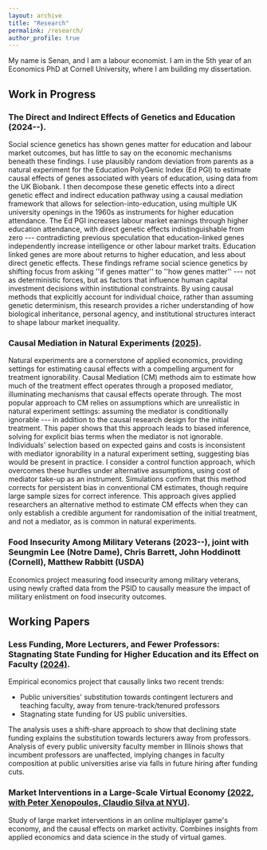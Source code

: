 ```yaml
---
layout: archive
title: "Research"
permalink: /research/
author_profile: true
---
```


My name is Senan, and I am a labour economist.
I am in the 5th year of an Economics PhD at Cornell University, where I am building my dissertation.

## Work in Progress

### The Direct and Indirect Effects of Genetics and Education (2024--).

Social science genetics has shown genes matter for education and labour market outcomes, but has little to say on the economic mechanisms beneath these findings.
I use plausibly random deviation from parents as a natural experiment for the Education PolyGenic Index (Ed PGI) to estimate causal effects of genes associated with years of education, using data from the UK Biobank.
I then decompose these genetic effects into a direct genetic effect and indirect education pathway using a causal mediation framework that allows for selection-into-education, using multiple UK university openings in the 1960s as instruments for higher education attendance. 
The Ed PGI increases labour market earnings through higher education attendance, with direct genetic effects indistinguishable from zero --- contradicting previous speculation that education-linked genes independently increase intelligence or other labour market traits.
Education linked genes are more about returns to higher education, and less about direct genetic effects.
These findings reframe social science genetics by shifting focus from asking ''if genes matter'' to ''how genes matter'' --- not as deterministic forces, but as factors that influence human capital investment decisions within institutional constraints.
By using causal methods that explicitly account for individual choice, rather than assuming genetic determinism, this research provides a richer understanding of how biological inheritance, personal agency, and institutional structures interact to shape labour market inequality.

### Causal Mediation in Natural Experiments [(2025)](https://github.com/shoganhennessy/mediation-natural-experiment/blob/main/mediation-natural-experiment-2025.pdf).

Natural experiments are a cornerstone of applied economics, providing settings for estimating causal effects with a compelling argument for treatment ignorability.
Causal Mediation (CM) methods aim to estimate how much of the treatment effect operates through a proposed mediator, illuminating mechanisms that causal effects operate through.
The most popular approach to CM relies on assumptions which are unrealistic in natural experiment settings: assuming the mediator is conditionally ignorable --- in addition to the causal research design for the initial treatment.
This paper shows that this approach leads to biased inference, solving for explicit bias terms when the mediator is not ignorable.
Individuals' selection based on expected gains and costs is inconsistent with mediator ignorability in a natural experiment setting, suggesting bias would be present in practice.
I consider a control function approach, which overcomes these hurdles under alternative assumptions, using cost of mediator take-up as an instrument.
Simulations confirm that this method corrects for persistent bias in conventional CM estimates, though require large sample sizes for correct inference.
This approach gives applied researchers an alternative method to estimate CM effects when they can only establish a credible argument for randomisation of the initial treatment, and not a mediator, as is common in natural experiments.

### Food Insecurity Among Military Veterans (2023--), joint with Seungmin Lee (Notre Dame), Chris Barrett, John Hoddinott (Cornell), Matthew Rabbitt (USDA)

Economics project measuring food insecurity among military veterans, using newly crafted data from the PSID to causally measure the impact of military enlistment on food insecurity outcomes.


## Working Papers

### Less Funding, More Lecturers, and Fewer Professors: Stagnating State Funding for Higher Education and its Effect on Faculty [(2024)](https://github.com/shoganhennessy/state-funding-faculty/blob/main/.state-funding-faculty-2024.pdf).

Empirical economics project that causally links two recent trends:

- Public universities' substitution towards contingent lecturers and teaching faculty, away from tenure-track/tenured professors
- Stagnating state funding for US public universities.

The analysis uses a shift-share approach to show that declining state funding explains the substitution towards lecturers away from professors.
Analysis of every public university faculty member in Illinois shows that incumbent professors are unaffected, implying changes in faculty composition at public universities arise via falls in future hiring after funding cuts.

### Market Interventions in a Large-Scale Virtual Economy [(2022, with Peter Xenopoulos, Claudio Silva at NYU)](https://doi.org/10.48550/arXiv.2210.07970).

Study of large market interventions in an online multiplayer game's economy, and the causal effects on market activity.
Combines insights from applied economics and data science in the study of virtual games.
